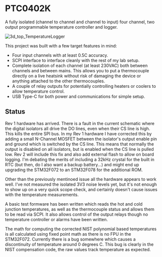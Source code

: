 # PTC0402K
A fully isolated (channel to channel and channel to input) four channel, two output programmable temperature controller and logger.

![3d_top_TemperatureLogger](https://github.com/miket6000/PTC0402K/assets/7330990/e91ebdf5-a59f-4036-9017-cadffed45999)

This project was built with a few target features in mind:
- Four input channels with at least 0.5C accuracy.
- SCPI interface to interface cleanly with the rest of my lab setup.
- Complete isolation of each channel (at least 230VAC) both between channels and between mains. This allows you to put a thermocouple directly on a live heatsink without risk of damaging the device or anything attached to the other thermocouples.
- A couple of relay outputs for potentially controlling heaters or coolers to allow temperature control.
- USB Type-C for both power and communications for simple setup.

## Status
Rev 1 hardware has arrived. There is a fault in the current schematic where the digital isolators all drive the DO lines, even when their CS line is high. This kills the entire SPI bus. In my Rev 1 hardware I have corrected this by adding a small N-Channel MOSFET between the isolator's output enable pin and ground which is switched by the CS line. This means that normally the output is disabled on all isolators, but is enabled when the CS line is pulled low. Rev 2 will include this fix and also add external flash to allow on board logging. I'm debating the merits of including a 32kHz crystal for the built in RTC (but then, do I also want a backup battery...) and might end up upgrading the STM32F072 to an STM32F078 for the additional ROM.

Other than the previously mentinoed issue all the hardware appears to work well. I've not measured the isolated 3V3 noise levels yet, but it's not enough to show up on a very quick scope check, and certainly doesn't cause issues with the temperature measurements. 

A basic test formware has been written which reads the hot and cold junction temperatures, as well as the thermocouple status and allows them to be read via SCPI. It also allows control of the output relays though no temperature controller or alarms have been written.

The math for computing the corrected NIST polynomial based temperatures is all calculated using fixed point math as there is no FPU in the STM32F072. Currently there is a bug somewhere which causes a discontinuity of temperature around 0 degrees C. This bug is clearly in the NIST compensation code, the raw values track temperature as expected.
